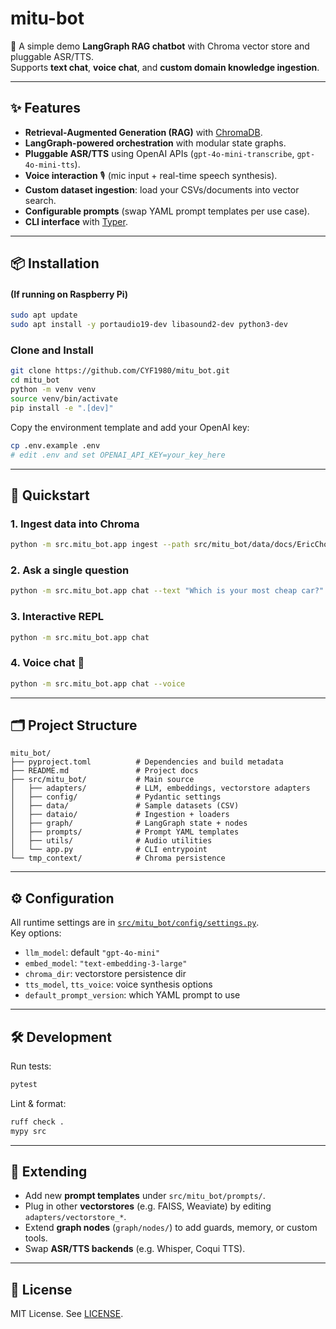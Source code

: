 # mitu-bot

🚀 A simple demo **LangGraph RAG chatbot** with Chroma vector store and pluggable ASR/TTS.  
Supports **text chat**, **voice chat**, and **custom domain knowledge ingestion**.

---

## ✨ Features

- **Retrieval-Augmented Generation (RAG)** with [ChromaDB](https://docs.trychroma.com/).
- **LangGraph-powered orchestration** with modular state graphs.
- **Pluggable ASR/TTS** using OpenAI APIs (`gpt-4o-mini-transcribe`, `gpt-4o-mini-tts`).
- **Voice interaction** 🎙️ (mic input + real-time speech synthesis).
- **Custom dataset ingestion**: load your CSVs/documents into vector search.
- **Configurable prompts** (swap YAML prompt templates per use case).
- **CLI interface** with [Typer](https://typer.tiangolo.com/).

---

## 📦 Installation
#### (If running on Raspberry Pi)
```bash
sudo apt update
sudo apt install -y portaudio19-dev libasound2-dev python3-dev
```
### Clone and Install
```bash
git clone https://github.com/CYF1980/mitu_bot.git
cd mitu_bot
python -m venv venv
source venv/bin/activate
pip install -e ".[dev]"
```

Copy the environment template and add your OpenAI key:

```bash
cp .env.example .env
# edit .env and set OPENAI_API_KEY=your_key_here
```

---

## 🚀 Quickstart

### 1. Ingest data into Chroma
```bash
python -m src.mitu_bot.app ingest --path src/mitu_bot/data/docs/EricChoiceUsedCars.csv --rebuild
```

### 2. Ask a single question
```bash
python -m src.mitu_bot.app chat --text "Which is your most cheap car?"
```

### 3. Interactive REPL
```bash
python -m src.mitu_bot.app chat
```

### 4. Voice chat 🎤
```bash
python -m src.mitu_bot.app chat --voice
```

---

## 🗂 Project Structure

```
mitu_bot/
├── pyproject.toml          # Dependencies and build metadata
├── README.md               # Project docs
├── src/mitu_bot/           # Main source
│   ├── adapters/           # LLM, embeddings, vectorstore adapters
│   ├── config/             # Pydantic settings
│   ├── data/               # Sample datasets (CSV)
│   ├── dataio/             # Ingestion + loaders
│   ├── graph/              # LangGraph state + nodes
│   ├── prompts/            # Prompt YAML templates
│   ├── utils/              # Audio utilities
│   └── app.py              # CLI entrypoint
└── tmp_context/            # Chroma persistence
```

---

## ⚙️ Configuration

All runtime settings are in [`src/mitu_bot/config/settings.py`](src/mitu_bot/config/settings.py).  
Key options:

- `llm_model`: default `"gpt-4o-mini"`
- `embed_model`: `"text-embedding-3-large"`
- `chroma_dir`: vectorstore persistence dir
- `tts_model`, `tts_voice`: voice synthesis options
- `default_prompt_version`: which YAML prompt to use

---

## 🛠 Development

Run tests:

```bash
pytest
```

Lint & format:

```bash
ruff check .
mypy src
```

---

## 🔮 Extending

- Add new **prompt templates** under `src/mitu_bot/prompts/`.
- Plug in other **vectorstores** (e.g. FAISS, Weaviate) by editing `adapters/vectorstore_*`.
- Extend **graph nodes** (`graph/nodes/`) to add guards, memory, or custom tools.
- Swap **ASR/TTS backends** (e.g. Whisper, Coqui TTS).

---

## 📜 License

MIT License. See [LICENSE](LICENSE).
